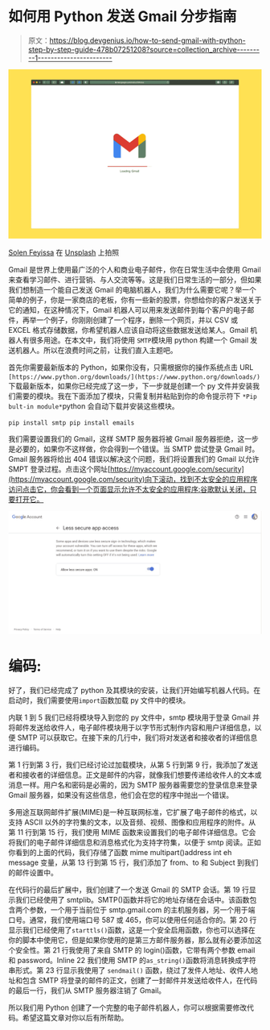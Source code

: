 # 如何用 Python 发送 Gmail 分步指南

> 原文：<https://blog.devgenius.io/how-to-send-gmail-with-python-step-by-step-guide-478b07251208?source=collection_archive---------1----------------------->

![](img/66163c6002855dd6a5406a2c4826e33c.png)

[Solen Feyissa](https://unsplash.com/@solenfeyissa?utm_source=medium&utm_medium=referral) 在 [Unsplash](https://unsplash.com?utm_source=medium&utm_medium=referral) 上拍照

Gmail 是世界上使用最广泛的个人和商业电子邮件，你在日常生活中会使用 Gmail 来查看学习邮件、进行营销、与人交流等等。这是我们日常生活的一部分，但如果我们想制造一个能自己发送 Gmail 的电脑机器人，我们为什么需要它呢？举一个简单的例子，你是一家商店的老板，你有一些新的股票，你想给你的客户发送关于它的通知，在这种情况下，Gmail 机器人可以用来发送邮件到每个客户的电子邮件，再举一个例子，你刚刚创建了一个程序，删除一个网页，并以 CSV 或 EXCEL 格式存储数据，你希望机器人应该自动将这些数据发送给某人。Gmail 机器人有很多用途。在本文中，我们将使用 `SMTP`模块用 python 构建一个 Gmail 发送机器人。所以在浪费时间之前，让我们直入主题吧。

首先你需要最新版本的 Python，如果你没有，只需根据你的操作系统点击 URL `[https://www.python.org/downloads/](https://www.python.org/downloads/)`下载最新版本，如果你已经完成了这一步，下一步就是创建一个 py 文件并安装我们需要的模块。我在下面添加了模块，只需复制并粘贴到你的命令提示符下 `*Pip bult-in module*`python 会自动下载并安装这些模块。

`pip install smtp
pip install emails`

我们需要设置我们的 Gmail，这样 SMTP 服务器将被 Gmail 服务器拒绝，这一步是必要的，如果你不这样做，你会得到一个错误。当 SMTP 尝试登录 Gmail 时。Gmail 服务器将给出 404 错误以解决这个问题，我们将设置我们的 Gmail 以允许 SMPT 登录过程。点击这个网址[https://myaccount.google.com/security](https://myaccount.google.com/security)向下滚动，找到不太安全的应用程序访问点击它，你会看到一个页面显示允许不太安全的应用程序:谷歌默认关闭，只要打开它。

![](img/dfe6eaedfc91c9bcb6fdf21f241a65c4.png)

# 编码:

好了，我们已经完成了 python 及其模块的安装，让我们开始编写机器人代码。在启动时，我们需要使用`import`函数加载 py 文件中的模块。

内联 1 到 5 我们已经将模块导入到您的 py 文件中，smtp 模块用于登录 Gmail 并将邮件发送给收件人，电子邮件模块用于以字节形式制作内容和用户详细信息，以便 SMTP 可以获取它。在接下来的几行中，我们将对发送者和接收者的详细信息进行编码。

第 1 行到第 3 行，我们已经讨论过加载模块，从第 5 行到第 9 行，我添加了发送者和接收者的详细信息。正文是邮件的内容，就像我们想要传递给收件人的文本或消息一样。用户名和密码是必需的，因为 SMTP 服务器需要您的登录信息来登录 Gmail 服务器，如果没有这些信息，他们会在您的程序中抛出一个错误。

多用途互联网邮件扩展(MIME)是一种互联网标准，它扩展了电子邮件的格式，以支持 ASCII 以外的字符集的文本，以及音频、视频、图像和应用程序的附件。从第 11 行到第 15 行，我们使用 MIME 函数来设置我们的电子邮件详细信息。它会将我们的电子邮件详细信息和消息格式化为支持字符集，以便于 smtp 阅读。正如你看到的上面的代码，我们存储了函数 mime multipart()address int eh message 变量，从第 13 行到第 15 行，我们添加了 from、to 和 Subject 到我们的邮件设置中。

在代码行的最后扩展中，我们创建了一个发送 Gmail 的 SMTP 会话。第 19 行显示我们已经使用了 smtplib。SMTP()函数并将它的地址存储在会话中。该函数包含两个参数，一个用于当前位于 smtp.gmail.com 的主机服务器，另一个用于端口号。通常，我们使用端口号 587 或 465，你可以使用任何适合你的。第 20 行显示我们已经使用了`starttls()`函数，这是一个安全启用函数，你也可以选择在你的脚本中使用它，但是如果你使用的是第三方邮件服务器，那么就有必要添加这个安全性。第 21 行我使用了来自 SMTP 的 login()函数，它带有两个参数 email 和 password。Inline 22 我们使用 SMTP 的`as_string()`函数将消息转换成字符串形式。第 23 行显示我使用了 `sendmail()` 函数，绕过了发件人地址、收件人地址和包含 SMTP 将登录的邮件的正文，创建了一封邮件并发送给收件人，在代码的最后一行，我们从 SMTP 服务器注销了 Gmail。

所以我们用 Python 创建了一个完整的电子邮件机器人，你可以根据需要修改代码。希望这篇文章对你以后有所帮助。